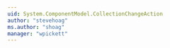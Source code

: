 ```yaml
---
uid: System.ComponentModel.CollectionChangeAction
author: "stevehoag"
ms.author: "shoag"
manager: "wpickett"
---
```

